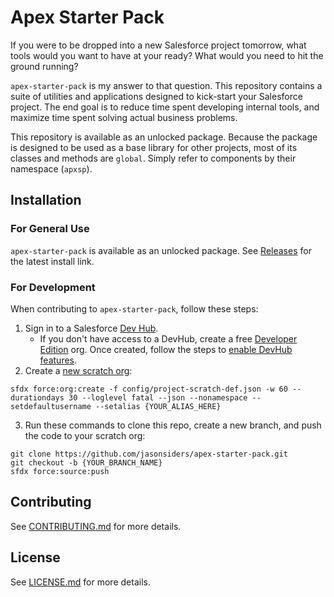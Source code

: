 # Apex Starter Pack

If you were to be dropped into a new Salesforce project tomorrow, what tools would you want to have at your ready? What would you need to hit the ground running?

`apex-starter-pack` is my answer to that question. This repository contains a suite of utilities and applications designed to kick-start your Salesforce project. The end goal is to reduce time spent developing internal tools, and maximize time spent solving actual business problems.

This repository is available as an unlocked package. Because the package is designed to be used as a base library for other projects, most of its classes and methods are `global`. Simply refer to components by their namespace (`apxsp`).

## Installation

### **For General Use**

`apex-starter-pack` is available as an unlocked package. See [Releases](https://github.com/jasonsiders/apex-starter-pack/releases) for the latest install link.

### **For Development**

When contributing to `apex-starter-pack`, follow these steps:

1. Sign in to a Salesforce [Dev Hub](https://developer.salesforce.com/docs/atlas.en-us.packagingGuide.meta/packagingGuide/dev_hub_intro.htm).
    - If you don't have access to a DevHub, create a free [Developer Edition](https://developer.salesforce.com/signup) org. Once created, follow the steps to [enable DevHub features](https://developer.salesforce.com/docs/atlas.en-us.packagingGuide.meta/packagingGuide/sfdx_setup_enable_devhub.htm).
2. Create a [new scratch org](https://developer.salesforce.com/docs/atlas.en-us.sfdx_dev.meta/sfdx_dev/sfdx_dev_scratch_orgs_create.htm):

```
sfdx force:org:create -f config/project-scratch-def.json -w 60 --durationdays 30 --loglevel fatal --json --nonamespace --setdefaultusername --setalias {YOUR_ALIAS_HERE}
```

3. Run these commands to clone this repo, create a new branch, and push the code to your scratch org:

```
git clone https://github.com/jasonsiders/apex-starter-pack.git
git checkout -b {YOUR_BRANCH_NAME}
sfdx force:source:push
```

## Contributing

See [CONTRIBUTING.md](CONTRIBUTING.md) for more details.

## License

See [LICENSE.md](LICENSE.md) for more details.
